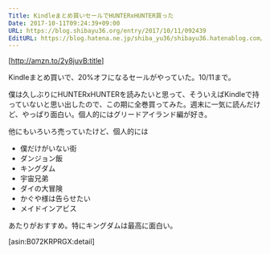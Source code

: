 ```yaml
---
Title: Kindleまとめ買いセールでHUNTERxHUNTER買った
Date: 2017-10-11T09:24:39+09:00
URL: https://blog.shibayu36.org/entry/2017/10/11/092439
EditURL: https://blog.hatena.ne.jp/shiba_yu36/shibayu36.hatenablog.com/atom/entry/8599973812306825460
---
```


[http://amzn.to/2y8juvB:title]

Kindleまとめ買いで、20%オフになるセールがやっていた。10/11まで。

僕は久しぶりにHUNTERxHUNTERを読みたいと思って、そういえばKindleで持っていないと思い出したので、この期に全巻買ってみた。週末に一気に読んだけど、やっぱり面白い。個人的にはグリードアイランド編が好き。

他にもいろいろ売っていたけど、個人的には

- 僕だけがいない街
- ダンジョン飯
- キングダム
- 宇宙兄弟
- ダイの大冒険
- かぐや様は告らせたい
- メイドインアビス

あたりがおすすめ。特にキングダムは最高に面白い。

[asin:B072KRPRGX:detail]
